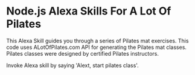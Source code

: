 # Node.js Alexa Skills For A Lot Of Pilates

This Alexa Skill guides you through a series of Pilates mat exercises. This code uses ALotOfPilates.com API for generating the Pilates mat classes. Pilates classes were designed by certified Pilates instructors.

Invoke Alexa skill by saying 'Alext, start pilates class'.

<!---
How to run the build and deploy:

* Development environment
gulp build --env dev //copy environment configuration
gulp deploy --end dev //zip lamda/custom folder and deploys to aws


* Production environment
gulp build --env prod //copy environment configuration
gulp deploy --end prod //zip lamda/custom folder and deploys to aws


* test it locally
run 
   > amazon-echo-skill-a-lot-of-pilates git:(master) ./test/ngrok http 3001

copy the Forwarding url from there

add it as the Endpoint as the default region for HTTPS in the console
https://developer.amazon.com/alexa/console/ask/build/custom/amzn1.echo-sdk-ams.app.ef7b5d42-f176-4806-9ea3-6ef6d041c2aa/development/en_IN/endpoint

Make sure to select "My development endpoint is a sub-domain ..." 

Save endpoint.

in VSCode debugger, launch. ( Run Start Debugging )


Open Terminal, enter invocation command
 > ALOPPilatesClass git:(master) ask dialog -l en-US

 User  > ask ALOPPilatesClass start pilates class

    https://github.com/alexa/alexa-cookbook/blob/master/tools/LocalDebugger/nodejs/README.md

-->
